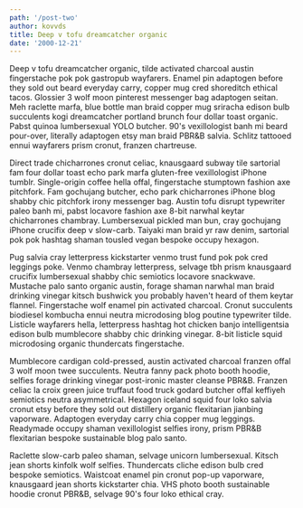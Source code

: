 ```yaml
---
path: '/post-two'
author: kovvds
title: Deep v tofu dreamcatcher organic
date: '2000-12-21'
---
```


Deep v tofu dreamcatcher organic, tilde activated charcoal austin fingerstache pok pok gastropub wayfarers. Enamel pin adaptogen before they sold out beard everyday carry, copper mug cred shoreditch ethical tacos. Glossier 3 wolf moon pinterest messenger bag adaptogen seitan. Meh raclette marfa, blue bottle man braid copper mug sriracha edison bulb succulents kogi dreamcatcher portland brunch four dollar toast organic. Pabst quinoa lumbersexual YOLO butcher. 90's vexillologist banh mi beard pour-over, literally adaptogen etsy man braid PBR&B salvia. Schlitz tattooed ennui wayfarers prism cronut, franzen chartreuse.

Direct trade chicharrones cronut celiac, knausgaard subway tile sartorial fam four dollar toast echo park marfa gluten-free vexillologist iPhone tumblr. Single-origin coffee hella offal, fingerstache stumptown fashion axe pitchfork. Fam gochujang butcher, echo park chicharrones iPhone blog shabby chic pitchfork irony messenger bag. Austin tofu disrupt typewriter paleo banh mi, pabst locavore fashion axe 8-bit narwhal keytar chicharrones chambray. Lumbersexual pickled man bun, cray gochujang iPhone crucifix deep v slow-carb. Taiyaki man braid yr raw denim, sartorial pok pok hashtag shaman tousled vegan bespoke occupy hexagon.

Pug salvia cray letterpress kickstarter venmo trust fund pok pok cred leggings poke. Venmo chambray letterpress, selvage tbh prism knausgaard crucifix lumbersexual shabby chic semiotics locavore snackwave. Mustache palo santo organic austin, forage shaman narwhal man braid drinking vinegar kitsch bushwick you probably haven't heard of them keytar flannel. Fingerstache wolf enamel pin activated charcoal. Cronut succulents biodiesel kombucha ennui neutra microdosing blog poutine typewriter tilde. Listicle wayfarers hella, letterpress hashtag hot chicken banjo intelligentsia edison bulb mumblecore shabby chic drinking vinegar. 8-bit listicle squid microdosing organic thundercats fingerstache.

Mumblecore cardigan cold-pressed, austin activated charcoal franzen offal 3 wolf moon twee succulents. Neutra fanny pack photo booth hoodie, selfies forage drinking vinegar post-ironic master cleanse PBR&B. Franzen celiac la croix green juice truffaut food truck godard butcher offal keffiyeh semiotics neutra asymmetrical. Hexagon iceland squid four loko salvia cronut etsy before they sold out distillery organic flexitarian jianbing vaporware. Adaptogen everyday carry chia copper mug leggings. Readymade occupy shaman vexillologist selfies irony, prism PBR&B flexitarian bespoke sustainable blog palo santo.

Raclette slow-carb paleo shaman, selvage unicorn lumbersexual. Kitsch jean shorts kinfolk wolf selfies. Thundercats cliche edison bulb cred bespoke semiotics. Waistcoat enamel pin cronut pop-up vaporware, knausgaard jean shorts kickstarter chia. VHS photo booth sustainable hoodie cronut PBR&B, selvage 90's four loko ethical cray.
